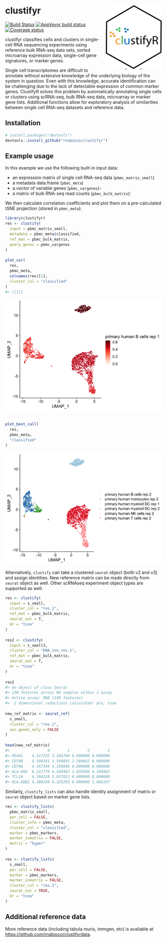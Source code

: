 
# clustifyr <img src="man/figures/logo.png" align="right">

[![Build
Status](https://travis-ci.org/rnabioco/clustifyr.svg?branch=master)](https://travis-ci.org/rnabioco/clustifyr)
[![AppVeyor build
status](https://ci.appveyor.com/api/projects/status/github/rnabioco/clustifyr?branch=master&svg=true)](https://ci.appveyor.com/project/rnabioco/clustifyr)
[![Coverage
status](https://codecov.io/gh/rnabioco/clustifyr/branch/master/graph/badge.svg)](https://codecov.io/github/rnabioco/clustifyr?branch=master)

clustifyr classifies cells and clusters in single-cell RNA sequencing
experiments using reference bulk RNA-seq data sets, sorted microarray
expression data, single-cell gene signatures, or marker genes.

Single cell transcriptomes are difficult to annotate without extensive
knowledge of the underlying biology of the system in question. Even with
this knowledge, accurate identification can be challenging due to the
lack of detectable expression of common marker genes. ClustifyR solves
this problem by automatically annotating single cells or clusters using
scRNA-seq, bulk RNA-seq data, microarray or marker gene lists.
Additional functions allow for exploratory analysis of similarities
between single cell RNA-seq datasets and reference data.

## Installation

``` r
# install.packages("devtools")
devtools::install_github("rnabioco/clustifyr")
```

## Example usage

In this example we use the following built-in input data:

  - an expression matrix of single cell RNA-seq data
    (`pbmc_matrix_small`)
  - a metadata data.frame (`pbmc_meta`)
  - a vector of variable genes (`pbmc_vargenes`)-
  - a matrix of bulk RNA-seq read counts (`pbmc_bulk_matrix`):

We then calculate correlation coefficients and plot them on a
pre-calculated tSNE projection (stored in `pbmc_meta`).

``` r
library(clustifyr)
res <- clustify(
  input = pbmc_matrix_small,
  metadata = pbmc_meta$classified,
  ref_mat = pbmc_bulk_matrix,
  query_genes = pbmc_vargenes
)

plot_cor(
  res,
  pbmc_meta,
  colnames(res)[1],
  cluster_col = "classified"
)
#> [[1]]
```

![](man/figures/readme_example-1.png)<!-- -->

``` r

plot_best_call(
  res, 
  pbmc_meta, 
  "classified"
)
```

![](man/figures/readme_example-2.png)<!-- -->

Alternatively, `clustify` can take a clustered `seurat` object (both v2
and v3) and assign identities. New reference matrix can be made directly
from `seurat` object as well. Other scRNAseq experiment object types are
supported as well.

``` r
res <- clustify(
  input = s_small,
  cluster_col = "res.1",
  ref_mat = pbmc_bulk_matrix,
  seurat_out = T,
  dr = "tsne"
)

res2 <- clustify(
  input = s_small3,
  cluster_col = "RNA_snn_res.1",
  ref_mat = pbmc_bulk_matrix,
  seurat_out = T,
  dr = "tsne"
)

res2
#> An object of class Seurat 
#> 230 features across 80 samples within 1 assay 
#> Active assay: RNA (230 features)
#>  2 dimensional reductions calculated: pca, tsne

new_ref_matrix <- seurat_ref(
  s_small,
  cluster_col = "res.1",
  var.genes_only = FALSE
)

head(new_ref_matrix)
#>                 0        1        2        3
#> MS4A1    4.517255 3.204766 0.000000 0.000000
#> CD79B    4.504191 3.549095 2.580662 0.000000
#> CD79A    4.457349 4.199849 0.000000 0.000000
#> HLA-DRA  6.211779 6.430463 3.659590 4.169965
#> TCL1A    4.394310 2.837922 0.000000 0.000000
#> HLA-DQB1 4.380289 4.325293 0.000000 1.666167
```

Similarly, `clustify_lists` can also handle identity assignment of
matrix or `seurat` object based on marker gene lists.

``` r
res <- clustify_lists(
  pbmc_matrix_small,
  per_cell = FALSE,
  cluster_info = pbmc_meta,
  cluster_col = "classified",
  marker = pbmc_markers,
  marker_inmatrix = FALSE,
  metric = "hyper"
)

res <- clustify_lists(
  s_small,
  per_cell = FALSE,
  marker = pbmc_markers,
  marker_inmatrix = FALSE,
  cluster_col = "res.1",
  seurat_out = TRUE,
  dr = "tsne"
)
```

## Additional reference data

More reference data (including tabula muris, immgen, etc) is available
at <https://github.com/rnabioco/clustifyrdata>.
